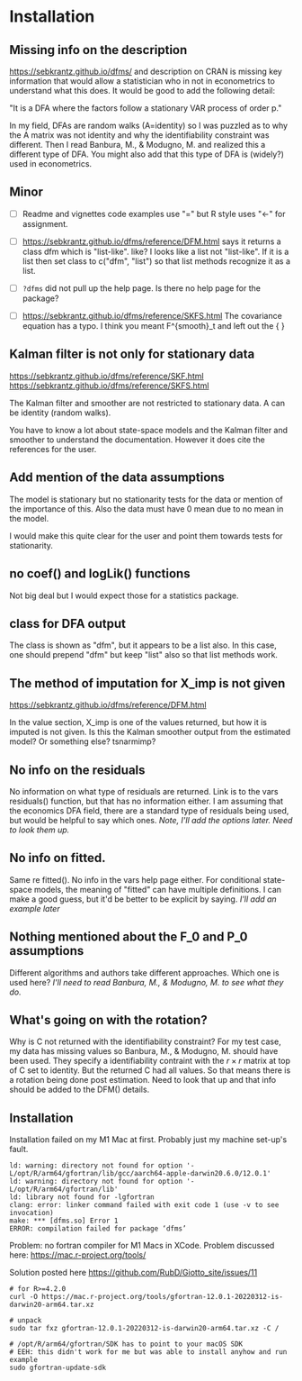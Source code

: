 # Installation
## Missing info on the description

https://sebkrantz.github.io/dfms/ and description on CRAN is missing key information that would allow a statistician who in not in econometrics to understand what this does. It would be good to add the following detail:

"It is a DFA where the factors follow a stationary VAR process of order p."

In my field, DFAs are random walks (A=identity) so I was puzzled as to why the A matrix was not identity and why the identifiability constraint was different. Then I read Banbura, M., & Modugno, M. and realized this a different type of DFA. You might also add that this type of DFA is (widely?) used in econometrics.


## Minor

- [ ] Readme and vignettes code examples use "=" but R style uses "<-" for assignment.
- [ ] https://sebkrantz.github.io/dfms/reference/DFM.html says it returns a class dfm which is "list-like". like? I looks like a list not "list-like". If it is a list then set class to c("dfm", "list") so that list methods recognize it as a list.
- [ ] `?dfms` did not pull up the help page. Is there no help page for the package?
- [ ] https://sebkrantz.github.io/dfms/reference/SKFS.html
The covariance equation has a typo. I think you meant F^{smooth}_t and left out the { }


## Kalman filter is not only for stationary data

https://sebkrantz.github.io/dfms/reference/SKF.html
https://sebkrantz.github.io/dfms/reference/SKFS.html

The Kalman filter and smoother are not restricted to stationary data. A can be identity (random walks).

You have to know a lot about state-space models and the Kalman filter and smoother to understand the documentation. However it does cite the references for the user.

## Add mention of the data assumptions

The model is stationary but no stationarity tests for the data or mention of the importance of this. Also the data must have 0 mean due to no mean in the model.

I would make this quite clear for the user and point them towards tests for stationarity.

## no coef() and logLik() functions

Not big deal but I would expect those for a statistics package.

## class for DFA output

The class is shown as "dfm", but it appears to be a list also. In this case, one should prepend "dfm" but keep "list" also so that list methods work.

## The method of imputation for X_imp is not given

https://sebkrantz.github.io/dfms/reference/DFM.html

In the value section, X_imp is one of the values returned, but how it is imputed is not given. Is this the Kalman smoother output from the estimated model? Or something else? tsnarmimp?

## No info on the residuals

No information on what type of residuals are returned. Link is to the vars residuals() function, but that has no information either. I am assuming that the economics DFA field, there are a standard type of residuals being used, but would be helpful to say which ones. *Note, I'll add the options later. Need to look them up.*

## No info on fitted.

Same re fitted(). No info in the vars help page either. For conditional state-space models, the meaning of "fitted" can have multiple definitions. I can make a good guess, but it'd be better to be explicit by saying. *I'll add an example later*

## Nothing mentioned about the F_0 and P_0 assumptions

Different algorithms and authors take different approaches. Which one is used here? *I'll need to read Banbura, M., & Modugno, M.  to see what they do.*

## What's going on with the rotation? 

Why is C not returned with the identifiability constraint? For my test case, my data has missing values so Banbura, M., & Modugno, M. should have been used. They specify a identifiability contraint with the $r \times r$ matrix at top of C set to identity. But the returned C had all values. So that means there is a rotation being done post estimation. Need to look that up and that info should be added to the DFM() details.

## Installation

Installation failed on my M1 Mac at first. Probably just my machine set-up's fault.

```
ld: warning: directory not found for option '-L/opt/R/arm64/gfortran/lib/gcc/aarch64-apple-darwin20.6.0/12.0.1'
ld: warning: directory not found for option '-L/opt/R/arm64/gfortran/lib'
ld: library not found for -lgfortran
clang: error: linker command failed with exit code 1 (use -v to see invocation)
make: *** [dfms.so] Error 1
ERROR: compilation failed for package ‘dfms’
```

Problem: no fortran compiler for M1 Macs in XCode. Problem discussed here: https://mac.r-project.org/tools/

Solution posted here https://github.com/RubD/Giotto_site/issues/11
```
# for R>=4.2.0
curl -O https://mac.r-project.org/tools/gfortran-12.0.1-20220312-is-darwin20-arm64.tar.xz

# unpack
sudo tar fxz gfortran-12.0.1-20220312-is-darwin20-arm64.tar.xz -C /

# /opt/R/arm64/gfortran/SDK has to point to your macOS SDK
# EEH: this didn't work for me but was able to install anyhow and run example
sudo gfortran-update-sdk
```










